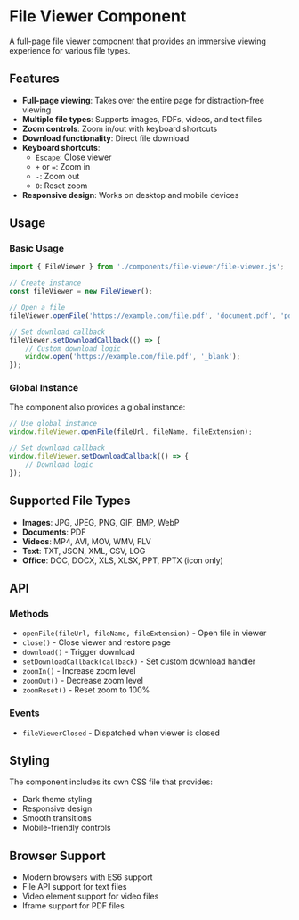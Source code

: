 # File Viewer Component

A full-page file viewer component that provides an immersive viewing experience for various file types.

## Features

- **Full-page viewing**: Takes over the entire page for distraction-free viewing
- **Multiple file types**: Supports images, PDFs, videos, and text files
- **Zoom controls**: Zoom in/out with keyboard shortcuts
- **Download functionality**: Direct file download
- **Keyboard shortcuts**: 
  - `Escape`: Close viewer
  - `+` or `=`: Zoom in
  - `-`: Zoom out
  - `0`: Reset zoom
- **Responsive design**: Works on desktop and mobile devices

## Usage

### Basic Usage

```javascript
import { FileViewer } from './components/file-viewer/file-viewer.js';

// Create instance
const fileViewer = new FileViewer();

// Open a file
fileViewer.openFile('https://example.com/file.pdf', 'document.pdf', 'pdf');

// Set download callback
fileViewer.setDownloadCallback(() => {
    // Custom download logic
    window.open('https://example.com/file.pdf', '_blank');
});
```

### Global Instance

The component also provides a global instance:

```javascript
// Use global instance
window.fileViewer.openFile(fileUrl, fileName, fileExtension);

// Set download callback
window.fileViewer.setDownloadCallback(() => {
    // Download logic
});
```

## Supported File Types

- **Images**: JPG, JPEG, PNG, GIF, BMP, WebP
- **Documents**: PDF
- **Videos**: MP4, AVI, MOV, WMV, FLV
- **Text**: TXT, JSON, XML, CSV, LOG
- **Office**: DOC, DOCX, XLS, XLSX, PPT, PPTX (icon only)

## API

### Methods

- `openFile(fileUrl, fileName, fileExtension)` - Open file in viewer
- `close()` - Close viewer and restore page
- `download()` - Trigger download
- `setDownloadCallback(callback)` - Set custom download handler
- `zoomIn()` - Increase zoom level
- `zoomOut()` - Decrease zoom level
- `zoomReset()` - Reset zoom to 100%

### Events

- `fileViewerClosed` - Dispatched when viewer is closed

## Styling

The component includes its own CSS file that provides:
- Dark theme styling
- Responsive design
- Smooth transitions
- Mobile-friendly controls

## Browser Support

- Modern browsers with ES6 support
- File API support for text files
- Video element support for video files
- Iframe support for PDF files
